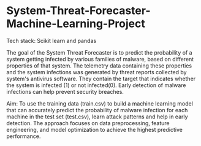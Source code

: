 # System-Threat-Forecaster-Machine-Learning-Project
Tech stack: Scikit learn and pandas

The goal of the System Threat Forecaster is to predict the probability of a system getting infected by various families of malware, based on different properties of that system. The telemetry data containing these properties and the system infections was generated by threat reports collected by system's antivirus software. They contain the target that indicates whether the system is infected (1) or not infected(0). Early detection of malware infections can help prevent security breaches.

Aim:
To use the training data (train.csv) to build a machine learning model that can accurately predict the probability of malware infection for each machine in the test set (test.csv), learn attack patterns and help in early detection. The approach focuses on data preprocessing, feature engineering, and model optimization to achieve the highest predictive performance.

